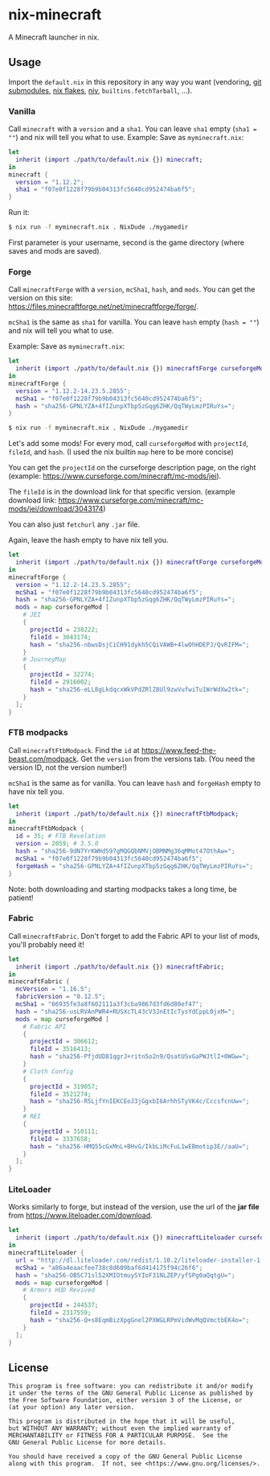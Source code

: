 # nix-minecraft
A Minecraft launcher in nix.

## Usage
Import the `default.nix` in this repository in any way you want (vendoring, [git submodules](https://git-scm.com/book/en/v2/Git-Tools-Submodules), [nix flakes](https://nixos.wiki/wiki/Flakes), [niv](https://github.com/nmattia/niv), `builtins.fetchTarball`, ...).

### Vanilla
Call `minecraft` with a `version` and a `sha1`.
You can leave `sha1` empty (`sha1 = ""`) and nix will tell you what to use.
Example:
Save as `myminecraft.nix`:
```nix
let
  inherit (import ./path/to/default.nix {}) minecraft;
in
minecraft {
  version = "1.12.2";
  sha1 = "f07e0f1228f79b9b04313fc5640cd952474ba6f5";
}
```
Run it:
```sh
$ nix run -f myminecraft.nix . NixDude ./mygamedir
```
First parameter is your username, second is the game directory (where saves and mods are saved).

### Forge
Call `minecraftForge` with a `version`, `mcSha1`, `hash`, and `mods`.
You can get the version on this site: https://files.minecraftforge.net/net/minecraftforge/forge/.

`mcSha1` is the same as `sha1` for vanilla.
You can leave `hash` empty (`hash = ""`) and nix will tell you what to use.

Example:
Save as `myminecraft.nix`:
```nix
let
  inherit (import ./path/to/default.nix {}) minecraftForge curseforgeMod;
in
minecraftForge {
  version = "1.12.2-14.23.5.2855";
  mcSha1 = "f07e0f1228f79b9b04313fc5640cd952474ba6f5";
  hash = "sha256-GPNLYZA+4fIZunpXTbp5zGqg6ZHK/QqTWyLmzPIRuYs=";
}
```
```sh
$ nix run -f myminecraft.nix . NixDude ./mygamedir
```
Let's add some mods!
For every mod, call `curseforgeMod` with `projectId`, `fileId`, and `hash`. (I used the nix builtin `map` here to be more concise)

You can get the `projectId` on the curseforge description page, on the right (example: https://www.curseforge.com/minecraft/mc-mods/jei).

The `fileId` is in the download link for that specific version. (example download link: https://www.curseforge.com/minecraft/mc-mods/jei/download/3043174)

You can also just `fetchurl` any `.jar` file.

Again, leave the hash empty to have nix tell you.
```nix
let
  inherit (import ./path/to/default.nix {}) minecraftForge curseforgeMod;
in
minecraftForge {
  version = "1.12.2-14.23.5.2855";
  mcSha1 = "f07e0f1228f79b9b04313fc5640cd952474ba6f5";
  hash = "sha256-GPNLYZA+4fIZunpXTbp5zGqg6ZHK/QqTWyLmzPIRuYs=";
  mods = map curseforgeMod [
    # JEI
    {
      projectId = 238222;
      fileId = 3043174;
      hash = "sha256-nbwsDsjCiCH91dykh5CQiVAWB+4lwOhHDEPJ/QvRIFM=";
    }
    # JourneyMap
    {
      projectId = 32274;
      fileId = 2916002;
      hash = "sha256-eLL8gLkdqcxWkVPdZRlZ8Ul9zwVufwiTu1WrWdXw2tk=";
    }
  ];
}
```

### FTB modpacks
Call `minecraftFtbModpack`. Find the `id` at https://www.feed-the-beast.com/modpack. Get the `version` from the versions tab. (You need the version ID, not the version number!)

`mcSha1` is the same as for vanilla.
You can leave `hash` and `forgeHash` empty to have nix tell you.
```nix
let
  inherit (import ./path/to/default.nix {}) minecraftFtbModpack;
in
minecraftFtbModpack {
  id = 35; # FTB Revelation
  version = 2059; # 3.5.0
  hash = "sha256-9dN7YrKWHdS97gMQGQbNMVjOBMNMg36qMMot47OthAw=";
  mcSha1 = "f07e0f1228f79b9b04313fc5640cd952474ba6f5";
  forgeHash = "sha256-GPNLYZA+4fIZunpXTbp5zGqg6ZHK/QqTWyLmzPIRuYs=";
}
```
Note: both downloading and starting modpacks takes a long time, be patient!

### Fabric
Call `minecraftFabric`. Don't forget to add the Fabric API to your list of mods,
you'll probably need it!
```nix
let
  inherit (import ./path/to/default.nix {}) minecraftFabric;
in
minecraftFabric {
  mcVersion = "1.16.5";
  fabricVersion = "0.12.5";
  mcSha1 = "66935fe3a8f602111a3f3cba9867d3fd6d80ef47";
  hash = "sha256-usLRVAnPWR4+RUSXcTL43cV3JnEtIcTysYdCppL0jxM=";
  mods = map curseforgeMod [
    # Fabric API
    {
      projectId = 306612;
      fileId = 3516413;
      hash = "sha256-PfjdUD81qgrJ+ritn5o2n9/QsatUSvGaPWJtlI+0WGw=";
    }
    # Cloth Config
    {
      projectId = 319057;
      fileId = 3521274;
      hash = "sha256-R5LjfYnIEKCEoJ3jGgxbI6ArhhSTyVK4c/CccsfcnUw=";
    }
    # REI
    {
      projectId = 310111;
      fileId = 3337658;
      hash = "sha256-HMQ55cGxMnL+BHvG/IkbLiMcFuL1wEBmotip3E//aaU=";
    }
  ];
}
```

### LiteLoader
Works similarly to forge, but instead of the version, use the url of the **jar file**
from https://www.liteloader.com/download.
```nix
let
  inherit (import ./path/to/default.nix {}) minecraftLiteloader curseforgeMod;
in
minecraftLiteloader {
  url = "http://dl.liteloader.com/redist/1.10.2/liteloader-installer-1.10.2-00.jar";
  mcSha1 = "a86a4eaacfee738c8d609baf6d414175f94c26f6";
  hash = "sha256-OB5C71sl52XMIOtmuySYIoF31NLZEP/yfSPg0aQqtgU=";
  mods = map curseforgeMod [
    # Armors HUD Revived
    {
      projectId = 244537;
      fileId = 2317559;
      hash = "sha256-Q+s8EqmBizXpgGnel2PXWGLRPmVidWvMqQVmctbEK4o=";
    }
  ];
}
```

## License
    This program is free software: you can redistribute it and/or modify
    it under the terms of the GNU General Public License as published by
    the Free Software Foundation, either version 3 of the License, or
    (at your option) any later version.

    This program is distributed in the hope that it will be useful,
    but WITHOUT ANY WARRANTY; without even the implied warranty of
    MERCHANTABILITY or FITNESS FOR A PARTICULAR PURPOSE.  See the
    GNU General Public License for more details.

    You should have received a copy of the GNU General Public License
    along with this program.  If not, see <https://www.gnu.org/licenses/>.
